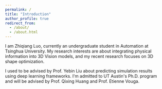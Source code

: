 ```yaml
---
permalink: /
title: "Introduction"
author_profile: true
redirect_from: 
  - /about/
  - /about.html
---
```


I am Zhiqiang Luo, currently an undergraduate student in Automation at Tsinghua University. My research interests are about integrating physical information into 3D Vision models, and my recent research focuses on 3D shape optimization. 

I used to be advised by Prof. Yebin Liu about predicting simulation results using deep learning frameworks. I'm admitted to UT Austin's Ph.D. program and will be advised by Prof. Qixing Huang and Prof. Etienne Vouga.
